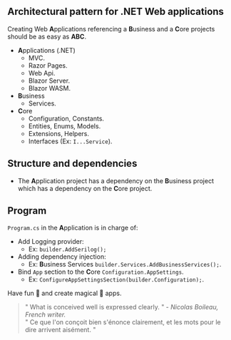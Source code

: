 ## Architectural pattern for .NET Web applications

Creating Web **A**pplications referencing a **B**usiness and a **C**ore projects should be as easy as **ABC**.

- **A**pplications (.NET)
  - MVC.
  - Razor Pages.
  - Web Api.
  - Blazor Server.
  - Blazor WASM.
- **B**usiness 
  - Services.
- **C**ore
  - Configuration, Constants.
  - Entities, Enums, Models.
  - Extensions, Helpers.
  - Interfaces (Ex: `I...Service`).

## Structure and dependencies

- The **A**pplication project has a dependency on the **B**usiness project which has a dependency on the **C**ore project.

## Program

`Program.cs` in the **A**pplication is in charge of:

- Add Logging provider:
  - Ex: `builder.AddSerilog();`
- Adding dependency injection: 
  - Ex: **B**usiness Services `builder.Services.AddBusinessServices();`.
- Bind `App` section to the **C**ore `Configuration.AppSettings`. 
  - Ex: `ConfigureAppSettingsSection(builder.Configuration);`.

Have fun 🍿 and create magical 🧙 apps.

> " What is conceived well is expressed clearly. " - *Nicolas Boileau, French writer.*  
" Ce que l'on conçoit bien s'énonce clairement, et les mots pour le dire arrivent aisément. "
